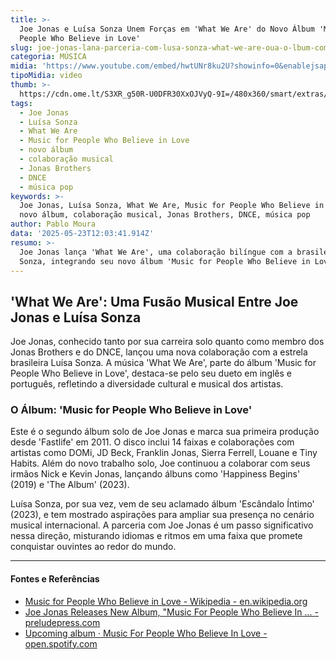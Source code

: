 ```yaml
---
title: >-
  Joe Jonas e Luísa Sonza Unem Forças em 'What We Are' do Novo Álbum 'Music for
  People Who Believe in Love'
slug: joe-jonas-lana-parceria-com-lusa-sonza-what-we-are-oua-o-lbum-completo
categoria: MÚSICA
midia: 'https://www.youtube.com/embed/hwtUNr8ku2U?showinfo=0&enablejsapi=1'
tipoMidia: video
thumb: >-
  https://cdn.ome.lt/S3XR_g50R-U0DFR30XxOJVyQ-9I=/480x360/smart/extras/conteudos/luisa_eJdF3fd.jpg
tags:
  - Joe Jonas
  - Luísa Sonza
  - What We Are
  - Music for People Who Believe in Love
  - novo álbum
  - colaboração musical
  - Jonas Brothers
  - DNCE
  - música pop
keywords: >-
  Joe Jonas, Luísa Sonza, What We Are, Music for People Who Believe in Love,
  novo álbum, colaboração musical, Jonas Brothers, DNCE, música pop
author: Pablo Moura
data: '2025-05-23T12:03:41.914Z'
resumo: >-
  Joe Jonas lança 'What We Are', uma colaboração bilíngue com a brasileira Luísa
  Sonza, integrando seu novo álbum 'Music for People Who Believe in Love'.
---
```


## 'What We Are': Uma Fusão Musical Entre Joe Jonas e Luísa Sonza

Joe Jonas, conhecido tanto por sua carreira solo quanto como membro dos Jonas Brothers e do DNCE, lançou uma nova colaboração com a estrela brasileira Luísa Sonza. A música 'What We Are', parte do álbum 'Music for People Who Believe in Love', destaca-se pelo seu dueto em inglês e português, refletindo a diversidade cultural e musical dos artistas.

### O Álbum: 'Music for People Who Believe in Love'

Este é o segundo álbum solo de Joe Jonas e marca sua primeira produção desde 'Fastlife' em 2011. O disco inclui 14 faixas e colaborações com artistas como DOMi, JD Beck, Franklin Jonas, Sierra Ferrell, Louane e Tiny Habits. Além do novo trabalho solo, Joe continuou a colaborar com seus irmãos Nick e Kevin Jonas, lançando álbuns como 'Happiness Begins' (2019) e 'The Album' (2023).

Luísa Sonza, por sua vez, vem de seu aclamado álbum 'Escândalo Íntimo' (2023), e tem mostrado aspirações para ampliar sua presença no cenário musical internacional. A parceria com Joe Jonas é um passo significativo nessa direção, misturando idiomas e ritmos em uma faixa que promete conquistar ouvintes ao redor do mundo.

---

#### Fontes e Referências

- [Music for People Who Believe in Love - Wikipedia - en.wikipedia.org](https://en.wikipedia.org/wiki/Music_for_People_Who_Believe_in_Love)
- [Joe Jonas Releases New Album, "Music For People Who Believe In ... - preludepress.com](https://preludepress.com/news/2025/05/22/joe-jonas-music-for-people-who-believe-in-love/)
- [Upcoming album · Music For People Who Believe In Love - open.spotify.com](https://open.spotify.com/prerelease/4GzBqEa4vefV2Mg3tURYdo)
